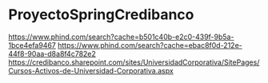 # ProyectoSpringCredibanco
https://www.phind.com/search?cache=b501c40b-e2c0-439f-9b5a-1bce4efa9467
https://www.phind.com/search?cache=ebac8f0d-212e-44f8-90aa-d8a8f4c782e2
https://credibanco.sharepoint.com/sites/UniversidadCorporativa/SitePages/Cursos-Activos-de-Universidad-Corporativa.aspx

